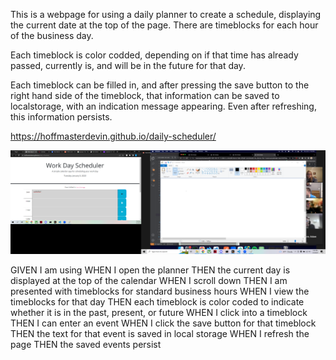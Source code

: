 This is a webpage for using a daily planner to create a schedule, displaying the current date at the top of the page. There are timeblocks for each hour of the business day.

Each timeblock is color codded, depending on if that time has already passed, currently is, and will be in the future for that day.

Each timeblock can be filled in, and after pressing the save button to the right hand side of the timeblock, that information can be saved to localstorage, with an indication message appearing. Even after refreshing, this information persists.

https://hoffmasterdevin.github.io/daily-scheduler/


![A screenshot showing website functionality.](./Screenshot.png)

GIVEN I am using 
WHEN I open the planner
THEN the current day is displayed at the top of the calendar
WHEN I scroll down
THEN I am presented with timeblocks for standard business hours
WHEN I view the timeblocks for that day
THEN each timeblock is color coded to indicate whether it is in the past, present, or future
WHEN I click into a timeblock
THEN I can enter an event
WHEN I click the save button for that timeblock
THEN the text for that event is saved in local storage
WHEN I refresh the page
THEN the saved events persist